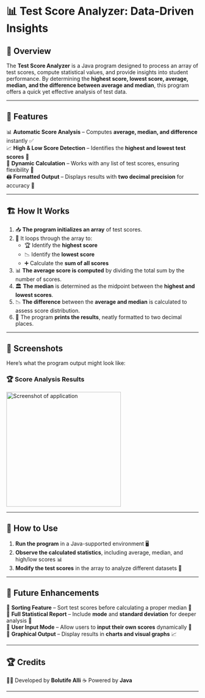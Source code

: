# 📊 Test Score Analyzer: Data-Driven Insights  

## 📌 Overview  
The **Test Score Analyzer** is a Java program designed to process an array of test scores, compute statistical values, and provide insights into student performance. By determining the **highest score, lowest score, average, median, and the difference between average and median**, this program offers a quick yet effective analysis of test data.  

---

## 🚀 Features  
📊 **Automatic Score Analysis** – Computes **average, median, and difference** instantly ✅  
📈 **High & Low Score Detection** – Identifies the **highest and lowest test scores** 📌  
🔄 **Dynamic Calculation** – Works with any list of test scores, ensuring flexibility 🔢  
🖨️ **Formatted Output** – Displays results with **two decimal precision** for accuracy 🎯  

---

## 🏗️ How It Works  
1. 📥 **The program initializes an array** of test scores.  
2. 🔎 It loops through the array to:  
   - 🏆 Identify the **highest score**  
   - 📉 Identify the **lowest score**  
   - ➕ Calculate the **sum of all scores**  
3. 📊 **The average score is computed** by dividing the total sum by the number of scores.  
4. 🏛 **The median** is determined as the midpoint between the **highest and lowest scores**.  
5. 📉 **The difference** between the **average and median** is calculated to assess score distribution.  
6. 📝 The program **prints the results**, neatly formatted to two decimal places.  

---

## 📸 Screenshots  
Here’s what the program output might look like:  

### 🏆 Score Analysis Results  
<img src="https://github.com/user-attachments/assets/63988d7a-5c48-4c29-9cdc-036b6de9b889" alt="Screenshot of application" width="300x100"/>

---

## 🎯 How to Use  
1. **Run the program** in a Java-supported environment 🖥️  
2. **Observe the calculated statistics**, including average, median, and high/low scores 📊  
3. **Modify the test scores** in the array to analyze different datasets 🔄  

---

## 🔮 Future Enhancements  
🔹 **Sorting Feature** – Sort test scores before calculating a proper median 🔢  
🔹 **Full Statistical Report** – Include **mode** and **standard deviation** for deeper analysis 📑  
🔹 **User Input Mode** – Allow users to **input their own scores** dynamically 📝  
🔹 **Graphical Output** – Display results in **charts and visual graphs** 📈  

---

## 🏆 Credits  
👨‍💻 Developed by **Bolutife Alli** 
☕ Powered by **Java**  

---

